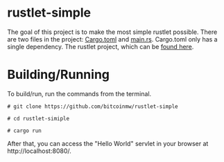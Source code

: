 # rustlet-simple

The goal of this project is to make the most simple rustlet possible. There are two files in the project: [Cargo.toml](https://github.com/bitcoinmw/rustlet-simple/blob/master/Cargo.toml) and [main.rs](https://github.com/bitcoinmw/rustlet-simple/blob/master/src/main.rs). Cargo.toml only has a single dependency. The rustlet project, which can be [found here](https://github.com/bitcoinmw/rustlet).

# Building/Running

To build/run, run the commands from the terminal.

```
# git clone https://github.com/bitcoinmw/rustlet-simple

# cd rustlet-simiple

# cargo run
```

After that, you can access the "Hello World" servlet in your browser at http://localhost:8080/.

